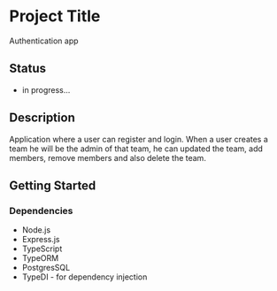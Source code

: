 # Project Title

Authentication app

## Status

- in progress...

## Description

Application where a user can register and login.
When a user creates a team he will be the admin of that team, he can updated the team, add members, remove members and also delete the team.

## Getting Started

### Dependencies

- Node.js
- Express.js
- TypeScript
- TypeORM
- PostgresSQL
- TypeDI - for dependency injection
